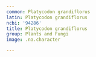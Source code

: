 ```yaml
---
common: Platycodon grandiflorus
latin: Platycodon grandiflorus
ncbi: '94286'
title: Platycodon grandiflorus
group: Plants and Fungi
image: .na.character

---
```


